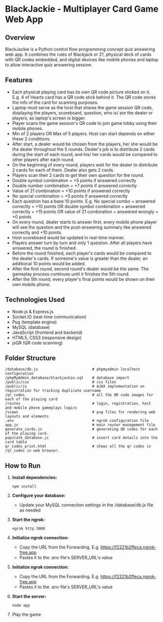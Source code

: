 # BlackJackie - Multiplayer Card Game Web App

## Overview

BlackJackie is a Python control flow programming concept quiz answering web app. It combines the rules of Blackjack or 21, physical deck of cards with QR codes embedded, and digital devices like mobile phones and laptop to allow interactive quiz answering session.

## Features

- Each physical playing card has its own QR code picture sticked on it. E.g. 4 of Hearts card has a QR code stick behind it. The QR code stores the info of the card for scanning purposes.
- Laptop must serve as the host that shares the game session QR code, displaying the players, scoreboard, question, who is/ are the dealer or players, as laptop's screen is bigger.
- Player scans the game session's QR code to join game lobby using their mobile phones.
- Min of 2 players OR Max of 5 players. Host can start depends on either these 2 conditions.
- After start, a dealer would be chosen from the players, he/ she would be the dealer throughout the 5 rounds. Dealer's job is to distribute 2 cards during the start of each round, and his/ her cards would be compared to other players after each round.
- On the beginning of every round, players wait for the dealer to distribute 2 cards for each of them. Dealer also gets 2 cards.
- Players scan their 2 cards to get their own question for the round.
- Double symbol combination = +5 points if answered correctly
- Double number combination = +7 points if answered correctly
- Value of 21 combination = +10 points if answered correctly
- No special combination = +0 points if answered correctly
- Each question has a base 10 points. E.g. No special combo + answered correctly = +10 points OR double symbol combination + answered correctly = +15 points OR value of 21 combination + answered wrongly = +0 points
- On every round, dealer starts to answer first, every mobile phone player will see the question and the post-answering summary like answered correctly and +10 points.
- Host scoreboard would be updated in real-time manner.
- Players answer turn by turn and only 1 question. After all players have answered, the round is finished.
- Before the round finished, each player's cards would be compared to the dealer's cards. If someone's value is greater than the dealer, an additional 10 points would be added.
- After the first round, second round's dealer would be the same. The gameplay process continues until it finishes the 5th round.
- After the 5th round, every player's final points would be shown on their own mobile phone.
  
## Technologies Used

- Node.js & Express.js
- Socket.IO (real-time communication)
- Pug (template engine)
- MySQL (database)
- JavaScript (frontend and backend)
- HTML5, CSS3 (responsive design)
- jsQR (QR code scanning)

## Folder Structure

```
/database/db.js                         # phpmyadmin localhost configuration
/phpMyAdmin_database/blackjackie.sql    # database import
/public/css                             # css files
/public/js                              # AJAX implementation on registration for tracking duplicate username
/qr_codes                               # all the QR code images for each of the playing card
/routes                                 # login, registration, host and mobile phone gameplays logics 
/views                                  # pug files for rendering web layouts and elements
.env                                    # ngrok configuration file
app.js                                  # main router management file
generate_cards.js                       # generating QR codes for each of the playing card.
populate_database.js                    # insert card details into the card table
qr_codes_print.html                     # shows all the qr codes in /qr_codes in web browser.
```

## How to Run

1. **Install dependencies:**
   ```
   npm install
   ```

2. **Configure your database:**
   - Update your MySQL connection settings in the /database/db.js file as needed

3. **Start the ngrok:**
   ```
   ngrok http 3000
   ```

4. **Initialize ngrok connection:**
   - Copy the URL from the Forwarding. E.g. https://f2221b2ffeca.ngrok-free.app
   - Pastes it to the .env file's SERVER_URL's value  

5. **Initialize ngrok connection:**
   - Copy the URL from the Forwarding. E.g. https://f2221b2ffeca.ngrok-free.app
   - Pastes it to the .env file's SERVER_URL's value  

6. **Start the server:**
   ```
   node app
   ```

7. Play the game 

